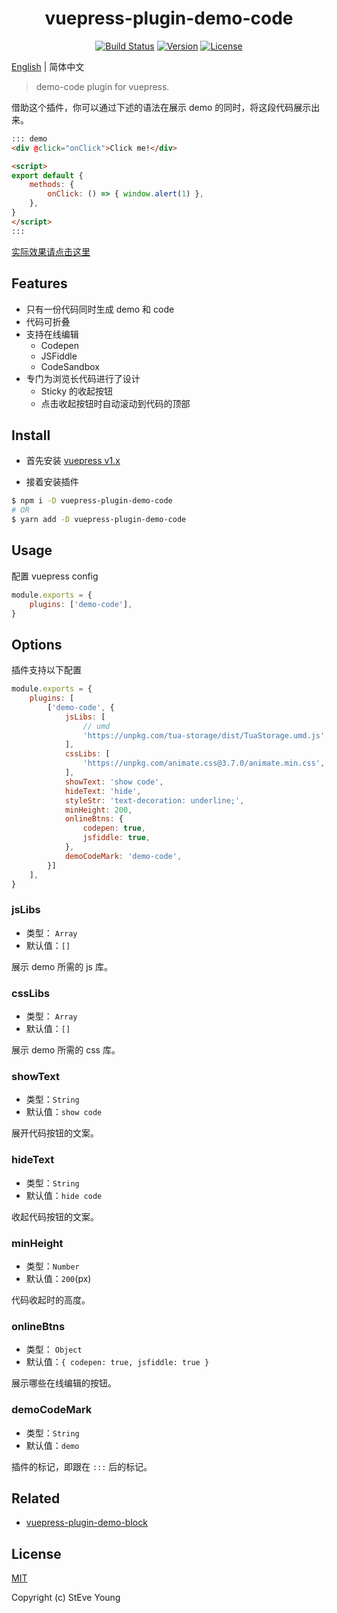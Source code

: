 <h1 align="center">vuepress-plugin-demo-code</h1>

<p align="center">
    <a href="https://circleci.com/gh/BuptStEve/vuepress-plugin-demo-code/tree/master"><img src="https://img.shields.io/circleci/project/github/BuptStEve/vuepress-plugin-demo-code/master.svg" alt="Build Status"></a>
    <a href="https://www.npmjs.com/package/vuepress-plugin-demo-code"><img src="https://img.shields.io/npm/v/vuepress-plugin-demo-code.svg" alt="Version"></a>
    <a href="https://www.npmjs.com/package/vuepress-plugin-demo-code"><img src="https://img.shields.io/npm/l/vuepress-plugin-demo-code.svg" alt="License"></a>
</p>

[English](../) | 简体中文

> demo-code plugin for vuepress.

借助这个插件，你可以通过下述的语法在展示 demo 的同时，将这段代码展示出来。

```md
::: demo
<div @click="onClick">Click me!</div>

<script>
export default {
    methods: {
        onClick: () => { window.alert(1) },
    },
}
</script>
:::
```

[实际效果请点击这里](./example/)

## Features
* 只有一份代码同时生成 demo 和 code
* 代码可折叠
* 支持在线编辑
  * Codepen
  * JSFiddle
  * CodeSandbox
* 专门为浏览长代码进行了设计
  * Sticky 的收起按钮
  * 点击收起按钮时自动滚动到代码的顶部

## Install

* 首先安装 [vuepress v1.x](https://github.com/vuejs/vuepress)

* 接着安装插件

```bash
$ npm i -D vuepress-plugin-demo-code
# OR
$ yarn add -D vuepress-plugin-demo-code
```

## Usage
配置 vuepress config

```js
module.exports = {
    plugins: ['demo-code'],
}
```

## Options
插件支持以下配置

```js
module.exports = {
    plugins: [
        ['demo-code', {
            jsLibs: [
                // umd
                'https://unpkg.com/tua-storage/dist/TuaStorage.umd.js',
            ],
            cssLibs: [
                'https://unpkg.com/animate.css@3.7.0/animate.min.css',
            ],
            showText: 'show code',
            hideText: 'hide',
            styleStr: 'text-decoration: underline;',
            minHeight: 200,
            onlineBtns: {
                codepen: true,
                jsfiddle: true,
            },
            demoCodeMark: 'demo-code',
        }]
    ],
}
```

### jsLibs
* 类型： `Array`
* 默认值：`[]`

展示 demo 所需的 js 库。

### cssLibs
* 类型： `Array`
* 默认值：`[]`

展示 demo 所需的 css 库。

### showText
* 类型：`String`
* 默认值：`show code`

展开代码按钮的文案。

### hideText
* 类型：`String`
* 默认值：`hide code`

收起代码按钮的文案。

### minHeight
* 类型：`Number`
* 默认值：`200`(px)

代码收起时的高度。

### onlineBtns
* 类型： `Object`
* 默认值：`{ codepen: true, jsfiddle: true }`

展示哪些在线编辑的按钮。

### demoCodeMark
* 类型：`String`
* 默认值：`demo`

插件的标记，即跟在 `:::` 后的标记。

## Related
* [vuepress-plugin-demo-block](https://github.com/xiguaxigua/vuepress-plugin-demo-block)

## License

[MIT](http://opensource.org/licenses/MIT)

Copyright (c) StEve Young
